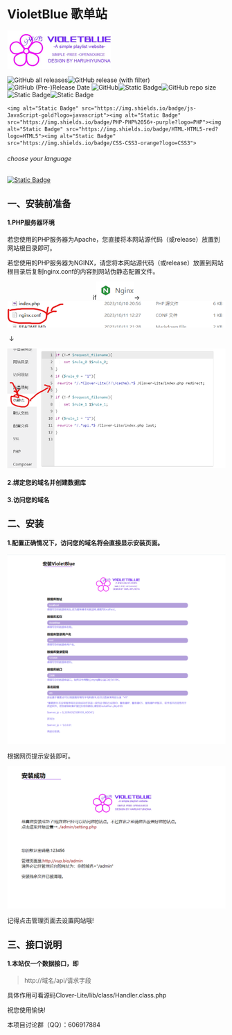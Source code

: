 # VioletBlue 歌单站

<img src="./install/icon.webp" alt="icon" style="zoom:50%;" />

<img src="https://img.shields.io/github/downloads/HaruhiYunona/VioletBlue/total" alt="GitHub all releases" /><img src="https://img.shields.io/github/v/release/HaruhiYunona/VioletBlue" alt="GitHub release (with filter)" /><img alt="GitHub (Pre-)Release Date" src="https://img.shields.io/github/release-date-pre/HaruhiYunona/VioletBlue">
<img src="https://img.shields.io/github/license/HaruhiYunona/VioletBlue" alt="GitHub" /><img src="https://img.shields.io/badge/Core-Clover_Lite-pink" alt="Static Badge" /><img src="https://img.shields.io/github/repo-size/HaruhiYunona/VioletBlue" alt="GitHub repo size" /><img src="https://img.shields.io/badge/PHP-5.6.0%2B%20-brown" alt="Static Badge" /><img alt="Static Badge" src="https://img.shields.io/badge/server-LNMP/WAMP-red">


    <img alt="Static Badge" src="https://img.shields.io/badge/js-JavaScript-gold?logo=javascript"><img alt="Static Badge" src="https://img.shields.io/badge/PHP-PHP%2056+-purple?logo=PHP"><img alt="Static Badge" src="https://img.shields.io/badge/HTML-HTML5-red?logo=HTML5"><img alt="Static Badge" src="https://img.shields.io/badge/CSS-CSS3-orange?logo=CSS3">



###### choose your language

[<img alt="Static Badge" src="https://img.shields.io/badge/LANG-English-blue">](./README_EN.MD)



## 一、安装前准备

#### 1.PHP服务器环境

​	若您使用的PHP服务器为Apache，您直接将本网站源代码（或release）放置到网站根目录即可。

   若您使用的PHP服务器为NGINX，请您将本网站源代码（或release）放置到网站根目录后复制nginx.conf的内容到网站伪静态配置文件。

<center>if<img src="./README_RES/a01.png" alt="a01" />→<img src="./README_RES/a02.png" alt="a02"/></center>

​                                                                                                                     ↓

<img src="./README_RES/a03.png" alt="a03" />

#### 2.绑定您的域名并创建数据库

#### 3.访问您的域名







## 二、安装

#### 1.配置正确情况下，访问您的域名将会直接显示安装页面。

![a04](./README_RES/a04.png)

根据网页提示安装即可。

![a05](./README_RES/a05.png)

记得点击管理页面去设置网站哦!







## 三、接口说明

#### 1.本站仅一个数据接口，即

> http://域名/api/请求字段

具体作用可看源码Clover-Lite/lib/class/Handler.class.php



祝您使用愉快!

本项目讨论群（QQ）：606917884
